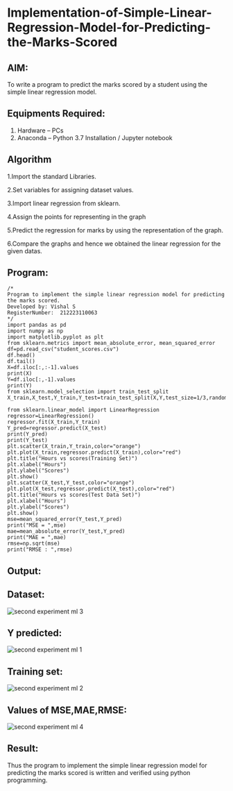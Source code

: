 # Implementation-of-Simple-Linear-Regression-Model-for-Predicting-the-Marks-Scored

## AIM:
To write a program to predict the marks scored by a student using the simple linear regression model.

## Equipments Required:
1. Hardware – PCs
2. Anaconda – Python 3.7 Installation / Jupyter notebook

## Algorithm
1.Import the standard Libraries.

2.Set variables for assigning dataset values.

3.Import linear regression from sklearn.

4.Assign the points for representing in the graph

5.Predict the regression for marks by using the representation of the graph.

6.Compare the graphs and hence we obtained the linear regression for the given datas.

## Program:
```
/*
Program to implement the simple linear regression model for predicting the marks scored.
Developed by: Vishal S
RegisterNumber:  212223110063
*/
import pandas as pd
import numpy as np
import matplotlib.pyplot as plt
from sklearn.metrics import mean_absolute_error, mean_squared_error
df=pd.read_csv("student_scores.csv")
df.head()
df.tail()
X=df.iloc[:,:-1].values
print(X)
Y=df.iloc[:,-1].values
print(Y)
from sklearn.model_selection import train_test_split
X_train,X_test,Y_train,Y_test=train_test_split(X,Y,test_size=1/3,random_state=0)

from sklearn.linear_model import LinearRegression
regressor=LinearRegression()
regressor.fit(X_train,Y_train)
Y_pred=regressor.predict(X_test)
print(Y_pred)
print(Y_test)
plt.scatter(X_train,Y_train,color="orange")
plt.plot(X_train,regressor.predict(X_train),color="red")
plt.title("Hours vs scores(Training Set)")
plt.xlabel("Hours")
plt.ylabel("Scores")
plt.show()
plt.scatter(X_test,Y_test,color="orange")
plt.plot(X_test,regressor.predict(X_test),color="red")
plt.title("Hours vs scores(Test Data Set)")
plt.xlabel("Hours")
plt.ylabel("Scores")
plt.show()
mse=mean_squared_error(Y_test,Y_pred)
print("MSE = ",mse)
mae=mean_absolute_error(Y_test,Y_pred)
print("MAE = ",mae)
rmse=np.sqrt(mse)
print("RMSE : ",rmse)
```

## Output:

## Dataset:
![second experiment ml 3](https://github.com/vishal23000591/Implementation-of-Simple-Linear-Regression-Model-for-Predicting-the-Marks-Scored/assets/147139719/3f0732d1-0169-4aa5-b465-1d598060b3cc)


## Y predicted:
![second experiment ml 1](https://github.com/vishal23000591/Implementation-of-Simple-Linear-Regression-Model-for-Predicting-the-Marks-Scored/assets/147139719/dbefb09b-919f-4101-a541-7b00b74e8fec)


## Training set:
![second experiment ml 2](https://github.com/vishal23000591/Implementation-of-Simple-Linear-Regression-Model-for-Predicting-the-Marks-Scored/assets/147139719/170e88ec-5625-43be-9b07-837a93eb2372)



## Values of MSE,MAE,RMSE:
![second experiment ml 4](https://github.com/vishal23000591/Implementation-of-Simple-Linear-Regression-Model-for-Predicting-the-Marks-Scored/assets/147139719/a137269c-d926-4a8c-8eea-ab2de7c356d6)


## Result:
Thus the program to implement the simple linear regression model for predicting the marks scored is written and verified using python programming.
